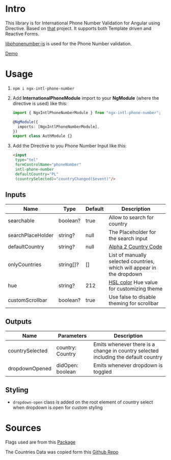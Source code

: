 # Intro

This library is for International Phone Number Validation for Angular using Directive. Based on [that](https://github.com/all2pie/angular-international-number) project.
It supports both Template driven and Reactive Forms.

[libphonenumber-js](https://www.npmjs.com/package/libphonenumber-js) is used for the Phone Number validation.

[Demo](https://klocus.github.io/angular-intl-phone-number/)

# Usage

1. `npm i ngx-intl-phone-number`

2. Add **InternationalPhoneModule** import to your **NgModule** (where the directive is used) like this:

   ```ts
   import { NgxIntlPhoneNumberModule } from "ngx-intl-phone-number";

   @NgModule({
     imports: [NgxIntlPhoneNumberModule],
   })
   export class AuthModule {}
   ```

3. Add the Directive to you Phone Number Input like this:

   ```html
   <input
    type="tel"
    formControlName="phoneNumber"
    intl-phone-number
    defaultCountry="PL"
    (countrySelected)="countryChanged($event)"/>
   ```

## Inputs

| Name              | Type      | Default | Description                                                                                  |
|-------------------|-----------|---------|----------------------------------------------------------------------------------------------|
| searchable        | boolean?  | true    | Allow to search for country                                                                  |
| searchPlaceHolder | string?   | null    | The Placeholder for the search input                                                         |
| defaultCountry    | string?   | null    | [Alpha 2 Country Code](https://en.wikipedia.org/wiki/ISO_3166-1_alpha-2)                     |
| onlyCountries     | string[]? | []      | List of manually selected countries, which will appear in the dropdown                       |
| hue               | string?   | 212     | [HSL color](https://www.w3schools.com/colors/colors_hsl.asp) Hue value for customizing theme |
| customScrollbar   | boolean?  | true    | Use false to disable theming for scrollbar                                                   |

## Outputs

| Name            | Parameters       | Description                                                                        |
|-----------------|------------------|------------------------------------------------------------------------------------|
| countrySelected | country: Country | Emits whenever there is a change in country selected including the default country |
| dropdownOpened  | didOpen: boolean | Emits whenever dropdown is toggled                                                 |

## Styling

* `dropdown-open` class is added on the root element of country select when dropdown is open for custom styling

# Sources

Flags used are from this [Package](https://www.npmjs.com/package/country-flag-icons)

The Countries Data was copied form this [Github Repo](https://gist.github.com/keeguon/2310008)
